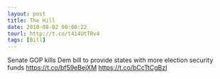 ```yaml
---
layout: post
title: The Hill
date: 2018-08-02 00:00:22
tourl: http://t.co/t414UtTRv4
tags: [Bill]
---
```

Senate GOP kills Dem bill to provide states with more election security funds https://t.co/bf59eBejXM https://t.co/bCcTtCgBzI